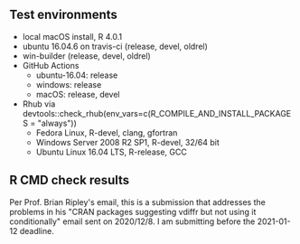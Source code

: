 ## Test environments

* local macOS install, R 4.0.1
* ubuntu 16.04.6 on travis-ci (release, devel, oldrel)
* win-builder (release, devel, oldrel)
* GitHub Actions
    + ubuntu-16.04: release
    + windows: release
    + macOS: release, devel
* Rhub via devtools::check_rhub(env_vars=c(R_COMPILE_AND_INSTALL_PACKAGES = "always"))
    + Fedora Linux, R-devel, clang, gfortran
    + Windows Server 2008 R2 SP1, R-devel, 32/64 bit
    + Ubuntu Linux 16.04 LTS, R-release, GCC


## R CMD check results

Per Prof. Brian Ripley's email, this is a submission that addresses the problems in
his "CRAN packages suggesting vdiffr but not using it conditionally" email sent
on 2020/12/8. I am submitting before the 2021-01-12 deadline.